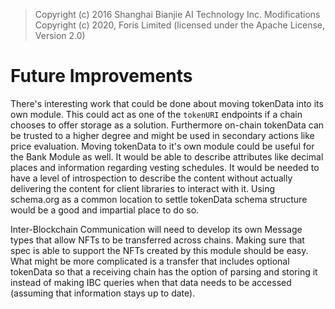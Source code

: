 > Copyright (c) 2016 Shanghai Bianjie AI Technology Inc.
> Modifications Copyright (c) 2020, Foris Limited (licensed under the Apache License, Version 2.0)

# Future Improvements

There's interesting work that could be done about moving tokenData into its own module. This could act as one of the `tokenURI` endpoints if a chain chooses to offer storage as a solution. Furthermore on-chain tokenData can be trusted to a higher degree and might be used in secondary actions like price evaluation. Moving tokenData to it's own module could be useful for the Bank Module as well. It would be able to describe attributes like decimal places and information regarding vesting schedules. It would be needed to have a level of introspection to describe the content without actually delivering the content for client libraries to interact with it. Using schema.org as a common location to settle tokenData schema structure would be a good and impartial place to do so.

Inter-Blockchain Communication will need to develop its own Message types that allow NFTs to be transferred across chains. Making sure that spec is able to support the NFTs created by this module should be easy. What might be more complicated is a transfer that includes optional tokenData so that a receiving chain has the option of parsing and storing it instead of making IBC queries when that data needs to be accessed (assuming that information stays up to date).
